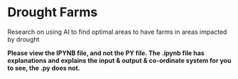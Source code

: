 # Drought Farms
Research on using AI to find optimal areas to have farms in areas impacted by drought

**Please view the IPYNB file, and not the PY file. The .ipynb file has explanations and explains the input & output & co-ordinate system for you to see, the .py does not.**
